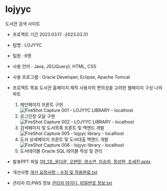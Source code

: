 # lojyyc
도서관 검색 사이트
- 프로젝트 기간   2023.03.17 -2023.03.31
- 팀명 : LOJYYC
- 팀원 : 6명
- 사용 언어 : Java, JS(JQuery), HTML, CSS
- 사용 프로그램 : Oracle Developer, Eclipse, Apache Tomcat
- 프로젝트 목표
    도서관 홈페이지 제작
    사용자의 편의성을 고려한 웹페이지 구성
  나의 파트
  1. 메인페이지 프론트 구현
     ![FireShot Capture 001 - LOJYYC LIBRARY - localhost](https://github.com/segene99/lojyyc/assets/112309011/49eb2a73-fca0-49ab-8eb2-07b12b464501)
  2. 로그인창 모달 구현
     ![FireShot Capture 002 - LOJYYC LIBRARY - localhost](https://github.com/segene99/lojyyc/assets/112309011/0f6b6d71-5822-4e81-ac1e-dc31bbac28dc)
  3. 검색페이지 및 도서목록 프론트 및 백엔드 개발
     ![FireShot Capture 005 - lojyyc library - localhost](https://github.com/segene99/lojyyc/assets/112309011/3ca512e3-3093-4c7e-82bc-7182017417e0)
  4. 도서 상세페이지 프론트 및 도서대출 백엔드 개발
     ![FireShot Capture 006 - lojyyc library - localhost](https://github.com/segene99/lojyyc/assets/112309011/800738de-0e26-4daf-98fd-e40a920f037e)
  6. 도서테이블 Oracle SQL 테이블 작성 및 관리     


- 발표PPT 파일
[1차_1조_윤다운, 오현민, 양소연, 이승희, 정성현, 조세진.pptx](https://github.com/segene99/lojyyc/files/11858980/1._1._.pptx)

- 개선사항
[개선 요청사항 - 수정 및 적용완료.txt](https://github.com/segene99/lojyyc/files/11858992/-.txt)
- 관리자 ID,PWS 정보
[관리자 아이디, 비밀번호 정보.txt](https://github.com/segene99/lojyyc/files/11858993/default.txt)

